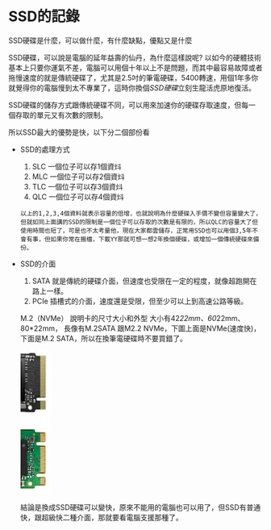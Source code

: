 # SSD的記錄

SSD硬碟是什麼，可以做什麼，有什麼缺點，優點又是什麼

SSD硬碟，可以說是電腦的延年益壽的仙丹，為什麼這樣說呢? 以如今的硬體技術基本上只要你運氣不差，電腦可以用個十年以上不是問題，而其中最容易故障或者拖慢速度的就是傳統硬碟了，尤其是2.5吋的筆電硬碟，5400轉速，用個1年多你就覺得你的電腦慢到太不專業了，這時你換個*SSD硬碟*立刻生龍活虎原地復活。

SSD硬碟的儲存方式跟傳統硬碟不同，可以用來加速你的硬碟存取速度，但每一個存取的單元又有次數的限制。

所以SSD最大的優勢是快，以下分二個部份看

* SSD的處理方式
  1. SLC 一個位子可以存1個資炓
  2. MLC 一個位子可以存2個資炓
  3. TLC 一個位子可以存3個資炓
  4. QLC 一個位子可以存4個資炓


    ```
    以上的1,2,3,4個資料就表示容量的倍增，也就說明為什麼硬碟入手價不變但容量變大了，但就如同上面講的SSD的限制是一個位子可以存取的次數是有限的，所以QLC的容量大了但使用時間也短了，可是也不太考量他，現在大家都雲儲存，正常用SSD也可以用個3,5年不會有事，但如果你常在搬檔，下載YY那就可想一想2年換個硬碟，或增加一個傳統硬碟來備份。
    ```

* SSD的介面
  1. SATA 就是傳統的硬碟介面，但速度也受限在一定的程度，就像超跑開在路上一樣。
  2. PCIe 插槽式的介面，速度還是受限，但至少可以上到高速公路等級。
  
    M.2（NVMe） 說明卡的尺寸大小和外型 大小有42*22mm、60*22mm、80*22mm，
    長像有M.2SATA 跟M2.2 NVMe，下圖上面是NVMe(速度快)，下面是M.2 SATA，所以在換筆電硬碟時不要買錯了。

  ![](../imgs/2022-04-20_105458.png)

    結論是換成SSD硬碟可以變快，原來不能用的電腦也可以用了，但SSD有普通快，跟超級快二種介面，那就要看電腦支援那種了。
